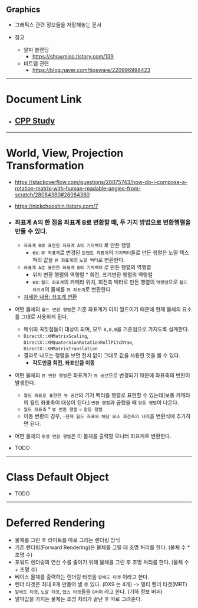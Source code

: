 ﻿
## Graphics

  - 그래픽스 관련 정보들을 저장해놓는 문서




- 참고
  - 알파 블렌딩
    - https://showmiso.tistory.com/139 
  - 비트맵 관련
    - https://blog.naver.com/tipsware/220996998423




---
# Document Link

  - ## [CPP Study](CPP_Study.md)


---
# World, View, Projection Transformation

  - https://stackoverflow.com/questions/28075743/how-do-i-compose-a-rotation-matrix-with-human-readable-angles-from-scratch/28084380#28084380
  - https://nickchooshin.tistory.com/7

  - ### 좌표계 A의 한 점을 좌표계 B로 변환할 때, 두 가지 방법으로 변환행렬을 만들 수 있다.
    - `좌표계 B로 표현한 좌표계 A의 기저벡터` 로 만든 행렬
      - ex: `뷰 좌표계`로 변경된 `탄젠트 좌표계`의 `기저벡터`들로 만든 행렬은 노말 텍스쳐의 값을 `뷰 좌표계`의 `노말 벡터`로 변환한다.
    - `좌표계 A로 표현한 좌표계 B의 기저벡터` 로 만든 행렬의 역행렬
      - 위치 변환 행렬의 역행렬 * 회전, 크기변환 행렬의 역행렬
      - ex: `월드 좌표계`의 카메라 위치, 회전축 벡터로 만든 행렬의 `역행렬`으로 `월드 좌표계`의 물체를 `뷰 좌표계`로 변환한다.
    - [자세한 내용: 좌표계 변환](Transformation/transformations.md#좌표계의-변환)
  - 어떤 물체의 `월드 변환 행렬`은 기준 좌표계가 이미 월드이기 때문에 현재 물체의 요소를 그대로 사용하게 된다.
    - 메쉬의 꼭짓점들이 대상이 되며, 모두 `0,0,0`을 기준점으로 가지도록 설계한다.
    - `DirectX::XMMatrixScaling`, `DirectX::XMQuaternionRotationRollPitchYaw`, `DirectX::XMMatrixTranslation`
    - 결과로 나오는 행렬을 보면 전치 없이 그대로 값을 사용한 것을 볼 수 있다.
      - **각도만큼 회전, 좌표만큼 이동**
  - 어떤 물체의 `뷰 변환 행렬`은 좌표계가 `뷰 공간`으로 변경되기 때문에 좌표축의 변환이 발생한다.
    - `월드 좌표로 표현한 뷰 공간`의 기저 벡터를 행렬로 표현할 수 있는데(보통 카메라의 월드 좌표축이 대상이 된다.) `변환 행렬`과 곱했을 때 `항등 행렬`이 나온다.
    - `월드 좌표축` * `뷰 변환 행렬` = `항등 행렬`
    - 이동 변환의 경우, `-현재 월드 좌표와 해당 요소 회전축의 내적`을 변환식에 추가하면 된다.
  - 어떤 물체의 `투영 변환 행렬`은 이 물체를 출력할 모니터 좌표계로 변환한다.

  - TODO


---
# Class Default Object

  - TODO


---
# Deferred Rendering

  - 물체를 그린 후 라이트를 따로 그리는 렌더링 방식
  - 기존 렌더링(Forward Rendering)은 물체를 그릴 대 조명 처리를 한다. (물체 수 * 조명 수)
  - 포워드 렌더링의 연산 수를 줄이기 위해 물체를 그린 후 조명 처리를 한다. (물체 수 + 조명 수)
  - 베이스 물체를 출력하는 렌더링 타겟을 `알베도 타겟` 이라고 한다.
  - 렌더 타겟은 최대 8개 만들어 낼 수 있다. (DX9 는 4개) -> 멀티 렌더 타겟(MRT)
  - `알베도 타겟`, `노말 타겟`, `뎁스 타겟`들을 `G버퍼` 라고 한다. (기하 정보 버퍼)
  - 알파값을 가지는 물체는 조명 처리가 끝난 후 따로 그려준다.
